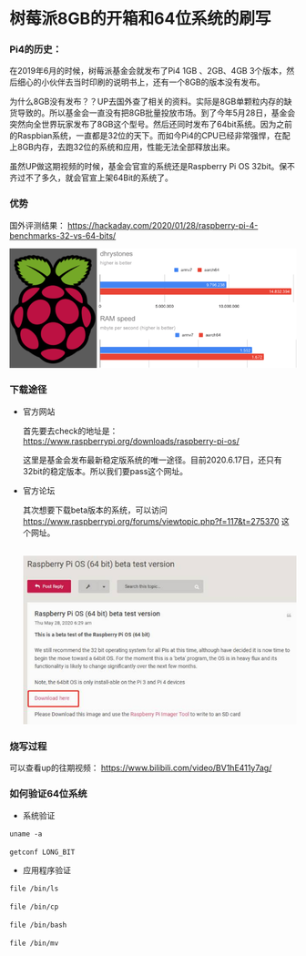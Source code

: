 # 树莓派8GB的开箱和64位系统的刷写



### Pi4的历史：

在2019年6月的时候，树莓派基金会就发布了Pi4 1GB 、2GB、4GB 3个版本，然后细心的小伙伴去当时印刷的说明书上，还有一个8GB的版本没有发布。

为什么8GB没有发布？？UP去国外查了相关的资料。实际是8GB单颗粒内存的缺货导致的。所以基金会一直没有把8GB批量投放市场。到了今年5月28日，基金会突然向全世界玩家发布了8GB这个型号。然后还同时发布了64bit系统。因为之前的Raspbian系统，一直都是32位的天下。而如今Pi4的CPU已经非常强悍，在配上8GB内存，去跑32位的系统和应用，性能无法全部释放出来。

虽然UP做这期视频的时候，基金会官宣的系统还是Raspberry Pi OS 32bit。保不齐过不了多久，就会官宣上架64Bit的系统了。



### 优势

国外评测结果： https://hackaday.com/2020/01/28/raspberry-pi-4-benchmarks-32-vs-64-bits/ 

![raspbench-1](raspbench-1.png)

### 下载途径

* 官方网站

  首先要去check的地址是：  https://www.raspberrypi.org/downloads/raspberry-pi-os/ 

  这里是基金会发布最新稳定版系统的唯一途径。目前2020.6.17日，还只有32bit的稳定版本。所以我们要pass这个网址。

* 官方论坛

  其次想要下载beta版本的系统，可以访问 https://www.raspberrypi.org/forums/viewtopic.php?f=117&t=275370 这个网址。

  ​        ![img](clip_image002.jpg)  



### 烧写过程

可以查看up的往期视频：  https://www.bilibili.com/video/BV1hE411y7ag/ 





### 如何验证64位系统

* 系统验证

```
uname -a

getconf LONG_BIT
```

  

* 应用程序验证

```
file /bin/ls

file /bin/cp

file /bin/bash

file /bin/mv
```

  











